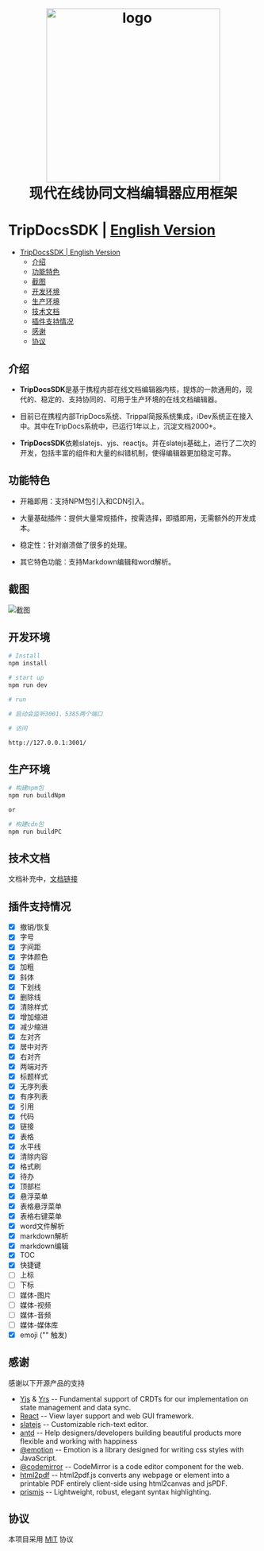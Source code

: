 <div align="center">

<h1 style="border-bottom: none">
     <img width="350" src="https://github.com/ctripcorp/tripdocs/raw/main/tripdocslogo.png" alt="logo" /><br />
   现代在线协同文档编辑器应用框架
    <br>
</h1>

</div>


# TripDocsSDK | [English Version](readme_en.md)

<!-- MarkdownTOC -->



- [TripDocsSDK | English Version](#tripdocssdk--english-version)
  - [介绍](#介绍)
  - [功能特色](#功能特色)
  - [截图](#截图)
  - [开发环境](#开发环境)
  - [生产环境](#生产环境)
  - [技术文档](#技术文档)
  - [插件支持情况](#插件支持情况)
  - [感谢](#感谢)
  - [协议](#协议)

<!-- /MarkdownTOC -->

## 介绍

+ **TripDocsSDK**是基于携程内部在线文档编辑器内核，提炼的一款通用的，现代的、稳定的、支持协同的、可用于生产环境的在线文档编辑器。

+ 目前已在携程内部TripDocs系统、Trippal简报系统集成，iDev系统正在接入中。其中在TripDocs系统中，已运行1年以上，沉淀文档2000+。

+ **TripDocsSDK**依赖slatejs、yjs、reactjs。并在slatejs基础上，进行了二次的开发，包括丰富的组件和大量的纠错机制，使得编辑器更加稳定可靠。

## 功能特色

- 开箱即用：支持NPM包引入和CDN引入。

- 大量基础插件：提供大量常规插件，按需选择，即插即用，无需额外的开发成本。

- 稳定性：针对崩溃做了很多的处理。

- 其它特色功能：支持Markdown编辑和word解析。

## 截图
![截图](https://github.com/ctripcorp/tripdocs/raw/main/tripdocs.png)

## 开发环境

```bash
# Install
npm install

# start up
npm run dev

# run 

# 启动会监听3001、5385两个端口

# 访问

http://127.0.0.1:3001/
```

## 生产环境

```bash
# 构建npm包
npm run buildNpm 

or

# 构建cdn包
npm run buildPC 
```

## 技术文档
文档补充中，[文档链接](https://ctripcorp.github.io/tripdocs/apiDocs.html)
## 插件支持情况


- [x] 撤销/恢复
- [x] 字号
- [x] 字间距
- [x] 字体颜色
- [x] 加粗
- [x] 斜体
- [x] 下划线
- [x] 删除线
- [x] 清除样式
- [x] 增加缩进
- [x] 减少缩进
- [x] 左对齐
- [x] 居中对齐
- [x] 右对齐
- [x] 两端对齐
- [x] 标题样式
- [x] 无序列表
- [x] 有序列表
- [x] 引用
- [x] 代码
- [x] 链接
- [x] 表格
- [x] 水平线
- [x] 清除内容
- [x] 格式刷
- [x] 待办
- [x] 顶部栏
- [x] 悬浮菜单
- [x] 表格悬浮菜单
- [x] 表格右键菜单
- [x] word文件解析
- [x] markdown解析
- [x] markdown编辑
- [x] TOC
- [x] 快捷键
- [ ] 上标
- [ ] 下标
- [ ] 媒体-图片
- [ ] 媒体-视频
- [ ] 媒体-音频
- [ ] 媒体-媒体库
- [x] emoji ("\" 触发)

## 感谢

感谢以下开源产品的支持

- [Yjs](https://github.com/yjs/yjs) & [Yrs](https://github.com/y-crdt/y-crdt) -- Fundamental support of CRDTs for our implementation on state management and data sync.
- [React](https://github.com/facebook/react) -- View layer support and web GUI framework.
- [slatejs](https://github.com/ianstormtaylor/slate) -- Customizable rich-text editor.
- [antd](https://ant.design/) -- Help designers/developers building beautiful products more flexible and working with happiness
- [@emotion](https://emotion.sh/docs/introduction) -- Emotion is a library designed for writing css styles with JavaScript.
- [@codemirror](https://codemirror.net/) -- CodeMirror is a code editor component for the web.
- [html2pdf](https://github.com/eKoopmans/html2pdf.js) -- html2pdf.js converts any webpage or element into a printable PDF entirely client-side using html2canvas and jsPDF.
- [prismjs](https://github.com/PrismJS/prism) -- Lightweight, robust, elegant syntax highlighting.

## 协议

本项目采用 [MIT](./License.md) 协议
